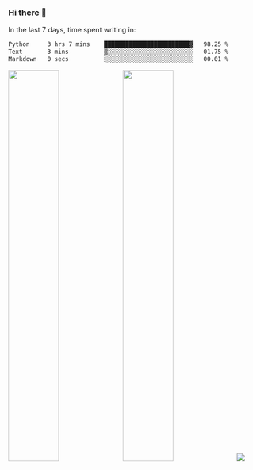 ### Hi there 👋

In the last 7 days, time spent writing in:

<!--START_SECTION:waka-->

```txt
Python     3 hrs 7 mins    ████████████████████████▓   98.25 %
Text       3 mins          ▒░░░░░░░░░░░░░░░░░░░░░░░░   01.75 %
Markdown   0 secs          ░░░░░░░░░░░░░░░░░░░░░░░░░   00.01 %
```

<!--END_SECTION:waka-->

<img src="https://wakatime.com/share/@jimtje/5d0c92de-08f8-4a72-8f2f-6a9693d1e318.svg" width=45% height=45%> <img src="https://wakatime.com/share/@jimtje/501498ae-bda5-4da7-a89d-b40bcdd5556d.svg" width=45% height=45%>
![](https://hit.yhype.me/github/profile?user_id=43537315)
